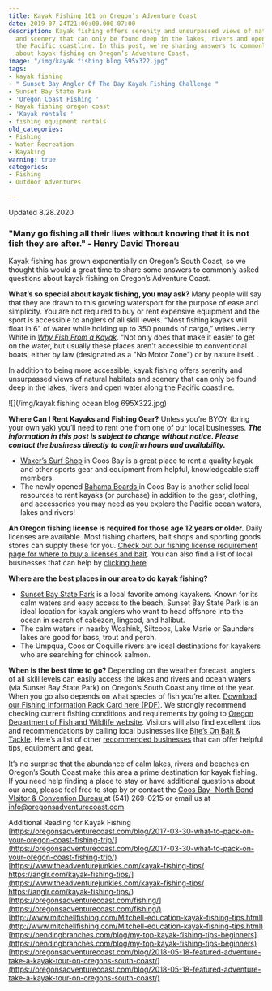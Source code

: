 ```yaml
---
title: Kayak Fishing 101 on Oregon’s Adventure Coast
date: 2019-07-24T21:00:00.000-07:00
description: Kayak fishing offers serenity and unsurpassed views of natural habitats
  and scenery that can only be found deep in the lakes, rivers and open water along
  the Pacific coastline. In this post, we're sharing answers to commonly asked questions
  about kayak fishing on Oregon’s Adventure Coast.
image: "/img/kayak fishing blog 695x322.jpg"
tags:
- kayak fishing
- " Sunset Bay Angler Of The Day Kayak Fishing Challenge "
- Sunset Bay State Park
- 'Oregon Coast Fishing '
- Kayak fishing oregon coast
- 'Kayak rentals '
- fishing equipment rentals
old_categories:
- Fishing
- Water Recreation
- Kayaking
warning: true
categories:
- Fishing
- Outdoor Adventures

---
```

Updated 8.28.2020

### "Many go fishing all their lives without knowing that it is not fish they are after." - Henry David Thoreau

Kayak fishing has grown exponentially on Oregon’s South Coast, so we thought this would a great time to share some answers to commonly asked questions about kayak fishing on Oregon’s Adventure Coast.

**What’s so special about kayak fishing, you may ask?** Many people will say that they are drawn to this growing watersport for the purpose of ease and simplicity. You are not required to buy or rent expensive equipment and the sport is accessible to anglers of all skill levels. “Most fishing kayaks will float in 6" of water while holding up to 350 pounds of cargo,” writes Jerry White in [_Why Fish From a Kayak_](https://paddling.com/learn/why-fish-from-a-kayak/). “Not only does that make it easier to get on the water, but usually these places aren't accessible to conventional boats, either by law (designated as a "No Motor Zone") or by nature itself. .

In addition to being more accessible, kayak fishing offers serenity and unsurpassed views of natural habitats and scenery that can only be found deep in the lakes, rivers and open water along the Pacific coastline.

![](/img/kayak fishing ocean blog 695X322.jpg)

**Where Can I Rent Kayaks and Fishing Gear?** Unless you’re BYOY (bring your own yak) you’ll need to rent one from one of our local businesses. **_The information in this post is subject to change without notice. Please contact the business directly to confirm hours and availability._**

* [Waxer’s Surf Shop](http://www.surfwaxers.com/) in Coos Bay is a great place to rent a quality kayak and other sports gear and equipment from helpful, knowledgeable staff members.
* The newly opened [Bahama Boards ](https://bahamastyles.com/coos-bay-shop/)in Coos Bay is another solid local resources to rent kayaks (or purchase) in addition to the gear, clothing, and accessories you may need as you explore the Pacific ocean waters, lakes and rivers!

**An Oregon fishing license is required for those age 12 years or older.** Daily licenses are available. Most fishing charters, bait shops and sporting goods stores can supply these for you. [Check out our fishing license requirement page for where to buy a licenses and bait](https://oregonsadventurecoast.com/fishing-license-requirements/). You can also find a list of local businesses that can help by [clicking here](https://oregonsadventurecoast.com/equipment-rent-and-buy/).

**Where are the best places in our area to do kayak fishing?**

* [Sunset Bay State Park](https://oregonstateparks.org/index.cfm?do=parkPage.dsp_parkPage&parkId=70) is a local favorite among kayakers. Known for its calm waters and easy access to the beach, Sunset Bay State Park is an ideal location for kayak anglers who want to head offshore into the ocean in search of cabezon, lingcod, and halibut.
* The calm waters in nearby Woahink, Siltcoos, Lake Marie or Saunders lakes are good for bass, trout and perch.
* The Umpqua, Coos or Coquille rivers are ideal destinations for kayakers who are searching for chinook salmon.

**When is the best time to go?** Depending on the weather forecast, anglers of all skill levels can easily access the lakes and rivers and ocean waters (via Sunset Bay State Park) on Oregon’s South Coast any time of the year. When you go also depends on what species of fish you’re after. [Download our Fishing Information Rack Card here (PDF)](https://oregonsadventurecoast.com/img/rackcard-fishing-03-18.pdf). We strongly recommend checking current fishing conditions and requirements by going to [Oregon Department of Fish and Wildlife website](https://myodfw.com/fishing). Visitors will also find excellent tips and recommendations by calling local businesses like [Bite’s On Bait & Tackle](https://www.yelp.com/biz/bites-on-bait-and-tackle-coos-bay). Here’s a list of other [recommended businesses](https://oregonsadventurecoast.com/equipment-rent-and-buy/) that can offer helpful tips, equipment and gear.

It’s no surprise that the abundance of calm lakes, rivers and beaches on Oregon’s South Coast make this area a prime destination for kayak fishing. If you need help finding a place to stay or have additional questions about our area, please feel free to stop by or contact the [Coos Bay- North Bend VIsitor & Convention Bureau ](https://oregonsadventurecoast.com/)at (541) 269-0215 or email us at info@oregonsadventurecoast.com.

Additional Reading for Kayak Fishing  
[https://oregonsadventurecoast.com/blog/2017-03-30-what-to-pack-on-your-oregon-coast-fishing-trip/](https://oregonsadventurecoast.com/blog/2017-03-30-what-to-pack-on-your-oregon-coast-fishing-trip/)
[https://www.theadventurejunkies.com/kayak-fishing-tips/
https://anglr.com/kayak-fishing-tips/](https://www.theadventurejunkies.com/kayak-fishing-tips/ https://anglr.com/kayak-fishing-tips/)
[https://oregonsadventurecoast.com/fishing/](https://oregonsadventurecoast.com/fishing/)
[http://www.mitchellfishing.com/Mitchell-education-kayak-fishing-tips.html](http://www.mitchellfishing.com/Mitchell-education-kayak-fishing-tips.html)
[https://bendingbranches.com/blog/my-top-kayak-fishing-tips-beginners](https://bendingbranches.com/blog/my-top-kayak-fishing-tips-beginners)
[https://oregonsadventurecoast.com/blog/2018-05-18-featured-adventure-take-a-kayak-tour-on-oregons-south-coast/](https://oregonsadventurecoast.com/blog/2018-05-18-featured-adventure-take-a-kayak-tour-on-oregons-south-coast/)